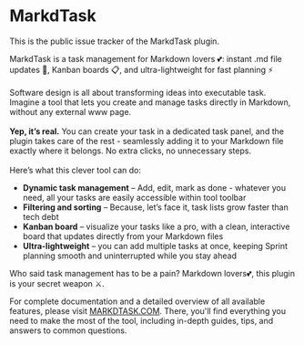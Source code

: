 # MarkdTask

This is the public issue tracker of the MarkdTask plugin.

MarkdTask is a task management</strong> for Markdown lovers 💕: instant .md file updates 📂, Kanban boards 📋, and ultra-lightweight for fast planning ⚡<br>
<br>Software design is all about transforming ideas into executable task. Imagine a tool that lets you create and manage tasks directly in Markdown, without any external www page.<br>
<br><strong>Yep, it’s real.</strong> You can create your task in a dedicated task panel, and the plugin takes care of the rest - seamlessly adding it to your Markdown file exactly where it belongs. No extra clicks, no unnecessary steps.<br>
<br>Here’s what this clever tool can do:<br>
<ul>
    <li><strong>Dynamic task management</strong> – Add, edit, mark as done - whatever you need, all your tasks are easily accessible within tool toolbar</li>
    <li><strong>Filtering and sorting</strong> – Because, let’s face it, task lists grow faster than tech debt</li>
    <li><strong>Kanban board</strong> – visualize your tasks like a pro, with a clean, interactive board that updates directly from your Markdown files</li>
    <li><strong>Ultra-lightweight</strong> – you can add multiple tasks at once, keeping Sprint planning smooth and uninterrupted while you stay ahead</li>
</ul>

Who said task management has to be a pain? Markdown lovers💕, this plugin is your secret weapon ⚔.

For complete documentation and a detailed overview of all available features, please visit [MARKDTASK.COM](markdtask.com). 
There, you'll find everything you need to make the most of the tool, including in-depth guides, tips, and answers to common questions.
